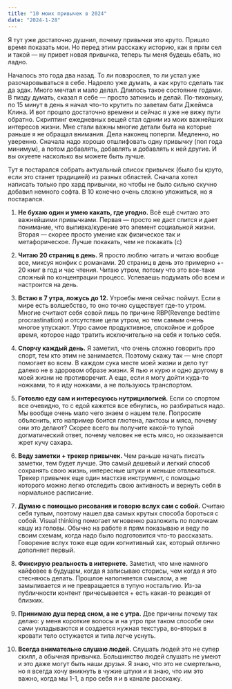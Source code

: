 ```yaml
---
title: "10 моих привычек в 2024"
date: "2024-1-28"
---
```


Я тут уже достаточно душнил, почему привычки это круто. Пришло время показать мои. Но перед этим расскажу историю, как я прям сел и такой — ну привет новая привычка, теперь ты меня будешь ебать, но ладно.

Началось это года два назад. То ли повзрослел, то ли устал уже разочаровываться в себе. Надоело уже думать, а как круто сделать так да эдак. Много мечтал и мало делал. Длилось такое состояние годами. В пизду думать, сказал я себе — просто заткнись и делай. По-тихоньку, по 15 минут в день я начал что-то крутить по заветам бати Джеймса Клина. И вот прошло достаточно времени и сейчас я уже не вижу пути обратно. Скриптинг ежедневных вещей стал одним из моих важнейших интересов жизни. Мне стали важны многие детали быта на которые раньше я не обращал внимания. Дела наконец поперли. Медленно, но уверенно. Сначала надо хорошо отшлифовать одну привычку (пол года минимум), а потом добавлять, добавлять и добавлять к ней другие. И вы охуеете насколько вы можете быть лучше. 

Тут я постарался собрать актуальный список привычек (было бы круто, если это станет традицией) из разных областей. Сначала хотел написать только про хард привычки, но чтобы не было сильно скучно добавил немного софта. В 10 конечно очень сложно уложиться, но я постарался.

1. **Не бухаю один и умею какать, где угодно.** Всё ещё считаю это важнейшими привычками. Первая — просто не даст спится и дает понимание, что выпивка/курение это элемент социальной жизни. Вторая — скорее просто умение как физическое так и метафорическое. Лучше покакать, чем не покакать (с)  
    
2. **Читаю 20 страниц в день.** Я просто люблю читать и читаю вообще все, миксуя нонфик с романами. 20 страниц в день это примерно +- 20 книг в год и час чтения. Читаю утром, потому что это все-таки сложный по концентрации процесс. Успеваешь подумать обо всем и настроится на день.
    
3. **Встаю в 7 утра, ложусь до 12.** Утроебы меня сейчас поймут. Если в мире есть волшебство, то оно точно существует где-то утром. Многие считают себя совой лишь по причине RBP(Revenge bedtime procrastination) и отсутствие цели утром, но тем самым очень многое упускают. Утро самое продуктивное, спокойное и доброе время, которое надо тратить исключительно на себя и только себя.
    
4. **Спорчу каждый день.** Я заметил, что очень сложно говорить про спорт, тем кто этим не занимается. Поэтому скажу так — мне спорт помогает во всем. В каждом сука месте моей жизни и дело тут далеко не в здоровом образе жизни. Я пью и курю и одно другому в моей жизни не противоречит. А еще, если я могу дойти куда-то ножками, то я иду ножками, а не пользуюсь транспортом.

5. **Готовлю еду сам и интересуюсь нутрицилогией.** Если со спортом все очевидно, то с едой кажется все ебнулись, но разбираться надо. Мы вообще очень мало чего знаем о нашем теле. Попросите объяснить, кто например боится глютена, лактозы и мяса, почему они это делают? Скорее всего вы получите какой-то тупой догматический ответ, почему человек не есть мясо, но оказывается жрет кучу сахара.

6. **Веду заметки + трекер привычек.** Чем раньше начать писать заметки, тем будет лучше. Это самый дешевый и легкий способ сохранять свою жизнь, интересные штуки и меньше отвлекаться. Трекер привычек еще один мастхэв инструмент, с помощью которого можно легко отследить свою активность и вернуть себя в нормальное расписание.
 
7. **Думаю с помощью рисования и говорю вслух сам с собой.** Считаю себя тупым, поэтому нашел два самых крутых способа бороться с собой. Visual thinking помогает мгновенно разложить по полочкам кашу из головы. Обычно на работе я прям показываю и веду по своим схемам, когда надо было подготовится что-то рассказать. Говорение вслух тоже еще один когнитивный хак, который отлично дополняет первый.
    
8. **Фиксирую реальность в интернете.** Заметил, что мне намного кайфовее в будущем, когда я записываю сторисы, чем когда я это стесняюсь делать. Прошлое наполняется смыслом, а не замыливается и не превращается в тупую ностальгию. Из-за публичности контент причесывается + есть какая-то реакция от близких. 
    
9. **Принимаю душ перед сном, а не с утра.** Две причины почему так делаю: у меня короткие волосы и на утро при таком способе они сами укладываются и создается нужная текстура, во-вторых в кровати тело остужается и типа легче уснуть. 
    
10. **Всегда внимательно слушаю людей.** Слушать людей это не супер скилл, а обычная привычка. Большинство людей слушать не умеют и это даже могут быть наши друзья. Я знаю, что это не смертельно, но я всегда хочу вникнуть в чужие штуки и я знаю, что им это важно, когда мы 1-1, а про себя я и в канале расскажу.